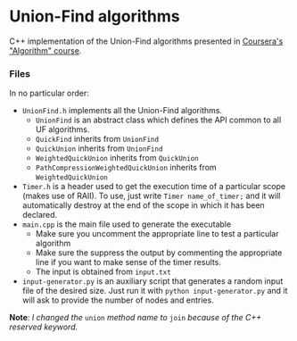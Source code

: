 # Union-Find algorithms
C++ implementation of the Union-Find algorithms presented in [Coursera's "Algorithm" course](https://www.coursera.org/learn/algorithms-part1/).

### Files
In no particular order:
* `UnionFind.h` implements all the Union-Find algorithms.
    * `UnionFind` is an abstract class which defines the API common to all UF algorithms.
    * `QuickFind` inherits from `UnionFind`
    * `QuickUnion` inherits from `UnionFind`
    * `WeightedQuickUnion` inherits from `QuickUnion`
    * `PathCompressionWeightedQuickUnion` inherits from `WeightedQuickUnion`
* `Timer.h` is a header used to get the execution time of a particular scope (makes use of RAII). To use, just write `Timer name_of_timer;` and it will automatically destroy at the end of the scope in which it has been declared.
* `main.cpp` is the main file used to generate the executable
    * Make sure you uncomment the appropriate line to test a particular algorithm
    * Make sure the suppress the output by commenting the appropriate line if you want to make sense of the timer results.
    * The input is obtained from `input.txt`
* `input-generator.py` is an auxiliary script that generates a random input file of the desired size. Just run it with `python input-generator.py` and it will ask to provide the number of nodes and entries.

**Note**: *I changed the* `union` *method name to* `join` *because of the C++ reserved keyword.*